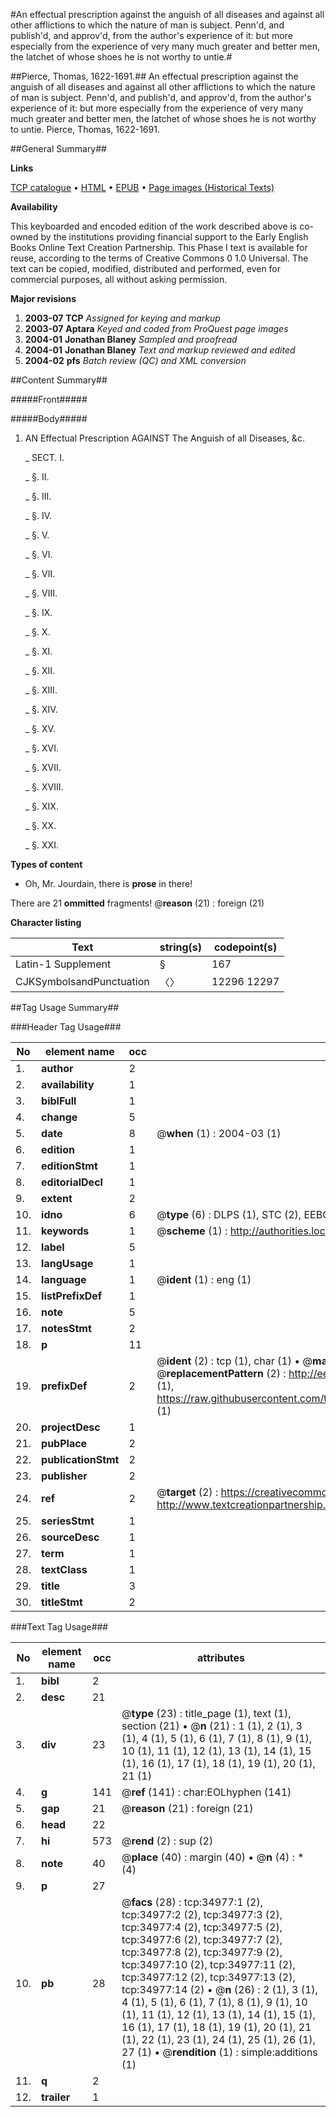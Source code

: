 #An effectual prescription against the anguish of all diseases and against all other afflictions to which the nature of man is subject. Penn'd, and publish'd, and approv'd, from the author's experience of it: but more especially from the experience of very many much greater and better men, the latchet of whose shoes he is not worthy to untie.#

##Pierce, Thomas, 1622-1691.##
An effectual prescription against the anguish of all diseases and against all other afflictions to which the nature of man is subject. Penn'd, and publish'd, and approv'd, from the author's experience of it: but more especially from the experience of very many much greater and better men, the latchet of whose shoes he is not worthy to untie.
Pierce, Thomas, 1622-1691.

##General Summary##

**Links**

[TCP catalogue](http://www.ota.ox.ac.uk/tcp/)  • 
[HTML](http://tei.it.ox.ac.uk/tcp/Texts-HTML/free/A54/A54840.html)  • 
[EPUB](http://tei.it.ox.ac.uk/tcp/Texts-EPUB/free/A54/A54840.epub) • 
[Page images (Historical Texts)](https://data.historicaltexts.jisc.ac.uk/view?pubId=eebo-99830525e&pageId=eebo-99830525e-34977-1)

**Availability**

This keyboarded and encoded edition of the
	       work described above is co-owned by the institutions
	       providing financial support to the Early English Books
	       Online Text Creation Partnership. This Phase I text is
	       available for reuse, according to the terms of Creative
	       Commons 0 1.0 Universal. The text can be copied,
	       modified, distributed and performed, even for
	       commercial purposes, all without asking permission.

**Major revisions**

1. __2003-07__ __TCP__ *Assigned for keying and markup*
1. __2003-07__ __Aptara__ *Keyed and coded from ProQuest page images*
1. __2004-01__ __Jonathan Blaney__ *Sampled and proofread*
1. __2004-01__ __Jonathan Blaney__ *Text and markup reviewed and edited*
1. __2004-02__ __pfs__ *Batch review (QC) and XML conversion*

##Content Summary##

#####Front#####

#####Body#####

1. AN
Effectual Prescription
AGAINST
The Anguish of all Diseases, &c.

    _ SECT. I.

    _ §. II.

    _ §. III.

    _ §. IV.

    _ §. V.

    _ §. VI.

    _ §. VII.

    _ §. VIII.

    _ §. IX.

    _ §. X.

    _ §. XI.

    _ §. XII.

    _ §. XIII.

    _ §. XIV.

    _ §. XV.

    _ §. XVI.

    _ §. XVII.

    _ §. XVIII.

    _ §. XIX.

    _ §. XX.

    _ §. XXI.

**Types of content**

  * Oh, Mr. Jourdain, there is **prose** in there!

There are 21 **ommitted** fragments! 
 @__reason__ (21) : foreign (21)

**Character listing**


|Text|string(s)|codepoint(s)|
|---|---|---|
|Latin-1 Supplement|§|167|
|CJKSymbolsandPunctuation|〈〉|12296 12297|

##Tag Usage Summary##

###Header Tag Usage###

|No|element name|occ|attributes|
|---|---|---|---|
|1.|__author__|2||
|2.|__availability__|1||
|3.|__biblFull__|1||
|4.|__change__|5||
|5.|__date__|8| @__when__ (1) : 2004-03 (1)|
|6.|__edition__|1||
|7.|__editionStmt__|1||
|8.|__editorialDecl__|1||
|9.|__extent__|2||
|10.|__idno__|6| @__type__ (6) : DLPS (1), STC (2), EEBO-CITATION (1), PROQUEST (1), VID (1)|
|11.|__keywords__|1| @__scheme__ (1) : http://authorities.loc.gov/ (1)|
|12.|__label__|5||
|13.|__langUsage__|1||
|14.|__language__|1| @__ident__ (1) : eng (1)|
|15.|__listPrefixDef__|1||
|16.|__note__|5||
|17.|__notesStmt__|2||
|18.|__p__|11||
|19.|__prefixDef__|2| @__ident__ (2) : tcp (1), char (1)  •  @__matchPattern__ (2) : ([0-9\-]+):([0-9IVX]+) (1), (.+) (1)  •  @__replacementPattern__ (2) : http://eebo.chadwyck.com/downloadtiff?vid=$1&page=$2 (1), https://raw.githubusercontent.com/textcreationpartnership/Texts/master/tcpchars.xml#$1 (1)|
|20.|__projectDesc__|1||
|21.|__pubPlace__|2||
|22.|__publicationStmt__|2||
|23.|__publisher__|2||
|24.|__ref__|2| @__target__ (2) : https://creativecommons.org/publicdomain/zero/1.0/ (1), http://www.textcreationpartnership.org/docs/. (1)|
|25.|__seriesStmt__|1||
|26.|__sourceDesc__|1||
|27.|__term__|1||
|28.|__textClass__|1||
|29.|__title__|3||
|30.|__titleStmt__|2||


###Text Tag Usage###

|No|element name|occ|attributes|
|---|---|---|---|
|1.|__bibl__|2||
|2.|__desc__|21||
|3.|__div__|23| @__type__ (23) : title_page (1), text (1), section (21)  •  @__n__ (21) : 1 (1), 2 (1), 3 (1), 4 (1), 5 (1), 6 (1), 7 (1), 8 (1), 9 (1), 10 (1), 11 (1), 12 (1), 13 (1), 14 (1), 15 (1), 16 (1), 17 (1), 18 (1), 19 (1), 20 (1), 21 (1)|
|4.|__g__|141| @__ref__ (141) : char:EOLhyphen (141)|
|5.|__gap__|21| @__reason__ (21) : foreign (21)|
|6.|__head__|22||
|7.|__hi__|573| @__rend__ (2) : sup (2)|
|8.|__note__|40| @__place__ (40) : margin (40)  •  @__n__ (4) : * (4)|
|9.|__p__|27||
|10.|__pb__|28| @__facs__ (28) : tcp:34977:1 (2), tcp:34977:2 (2), tcp:34977:3 (2), tcp:34977:4 (2), tcp:34977:5 (2), tcp:34977:6 (2), tcp:34977:7 (2), tcp:34977:8 (2), tcp:34977:9 (2), tcp:34977:10 (2), tcp:34977:11 (2), tcp:34977:12 (2), tcp:34977:13 (2), tcp:34977:14 (2)  •  @__n__ (26) : 2 (1), 3 (1), 4 (1), 5 (1), 6 (1), 7 (1), 8 (1), 9 (1), 10 (1), 11 (1), 12 (1), 13 (1), 14 (1), 15 (1), 16 (1), 17 (1), 18 (1), 19 (1), 20 (1), 21 (1), 22 (1), 23 (1), 24 (1), 25 (1), 26 (1), 27 (1)  •  @__rendition__ (1) : simple:additions (1)|
|11.|__q__|2||
|12.|__trailer__|1||
